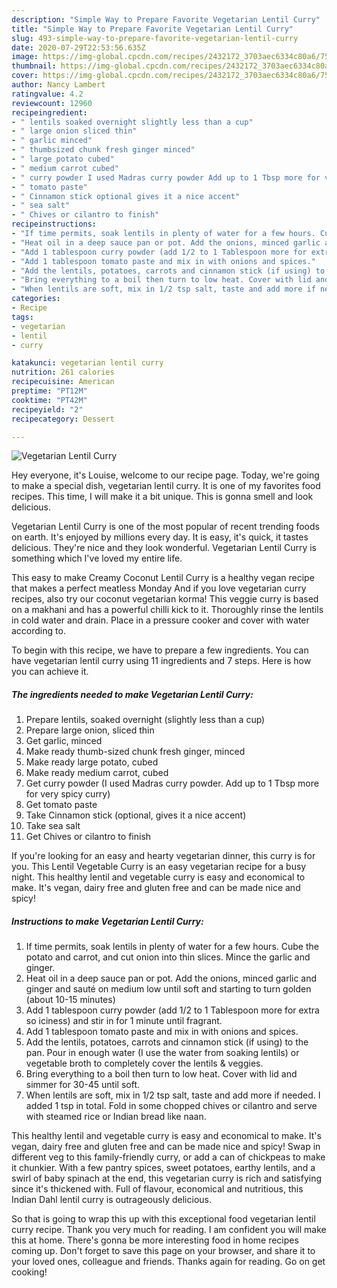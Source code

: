 ```yaml
---
description: "Simple Way to Prepare Favorite Vegetarian Lentil Curry"
title: "Simple Way to Prepare Favorite Vegetarian Lentil Curry"
slug: 493-simple-way-to-prepare-favorite-vegetarian-lentil-curry
date: 2020-07-29T22:53:56.635Z
image: https://img-global.cpcdn.com/recipes/2432172_3703aec6334c80a6/751x532cq70/vegetarian-lentil-curry-recipe-main-photo.jpg
thumbnail: https://img-global.cpcdn.com/recipes/2432172_3703aec6334c80a6/751x532cq70/vegetarian-lentil-curry-recipe-main-photo.jpg
cover: https://img-global.cpcdn.com/recipes/2432172_3703aec6334c80a6/751x532cq70/vegetarian-lentil-curry-recipe-main-photo.jpg
author: Nancy Lambert
ratingvalue: 4.2
reviewcount: 12960
recipeingredient:
- " lentils soaked overnight slightly less than a cup"
- " large onion sliced thin"
- " garlic minced"
- " thumbsized chunk fresh ginger minced"
- " large potato cubed"
- " medium carrot cubed"
- " curry powder I used Madras curry powder Add up to 1 Tbsp more for very spicy curry"
- " tomato paste"
- " Cinnamon stick optional gives it a nice accent"
- " sea salt"
- " Chives or cilantro to finish"
recipeinstructions:
- "If time permits, soak lentils in plenty of water for a few hours. Cube the potato and carrot, and cut onion into thin slices. Mince the garlic and ginger."
- "Heat oil in a deep sauce pan or pot. Add the onions, minced garlic and ginger and sauté on medium low until soft and starting to turn golden (about 10-15 minutes)"
- "Add 1 tablespoon curry powder (add 1/2 to 1 Tablespoon more for extra so iciness) and stir in for 1 minute until fragrant."
- "Add 1 tablespoon tomato paste and mix in with onions and spices."
- "Add the lentils, potatoes, carrots and cinnamon stick (if using) to the pan. Pour in enough water (I use the water from soaking lentils) or vegetable broth to completely cover the lentils &amp; veggies."
- "Bring everything to a boil then turn to low heat. Cover with lid and simmer for 30-45 until soft."
- "When lentils are soft, mix in 1/2 tsp salt, taste and add more if needed. I added 1 tsp in total. Fold in some chopped chives or cilantro and serve with steamed rice or Indian bread like naan."
categories:
- Recipe
tags:
- vegetarian
- lentil
- curry

katakunci: vegetarian lentil curry 
nutrition: 261 calories
recipecuisine: American
preptime: "PT12M"
cooktime: "PT42M"
recipeyield: "2"
recipecategory: Dessert

---
```



![Vegetarian Lentil Curry](https://img-global.cpcdn.com/recipes/2432172_3703aec6334c80a6/751x532cq70/vegetarian-lentil-curry-recipe-main-photo.jpg)

Hey everyone, it's Louise, welcome to our recipe page. Today, we're going to make a special dish, vegetarian lentil curry. It is one of my favorites food recipes. This time, I will make it a bit unique. This is gonna smell and look delicious.

Vegetarian Lentil Curry is one of the most popular of recent trending foods on earth. It's enjoyed by millions every day. It is easy, it's quick, it tastes delicious. They're nice and they look wonderful. Vegetarian Lentil Curry is something which I've loved my entire life.

This easy to make Creamy Coconut Lentil Curry is a healthy vegan recipe that makes a perfect meatless Monday And if you love vegetarian curry recipes, also try our coconut vegetarian korma! This veggie curry is based on a makhani and has a powerful chilli kick to it. Thoroughly rinse the lentils in cold water and drain. Place in a pressure cooker and cover with water according to.


To begin with this recipe, we have to prepare a few ingredients. You can have vegetarian lentil curry using 11 ingredients and 7 steps. Here is how you can achieve it.

<!--inarticleads1-->

##### The ingredients needed to make Vegetarian Lentil Curry:

1. Prepare  lentils, soaked overnight (slightly less than a cup)
1. Prepare  large onion, sliced thin
1. Get  garlic, minced
1. Make ready  thumb-sized chunk fresh ginger, minced
1. Make ready  large potato, cubed
1. Make ready  medium carrot, cubed
1. Get  curry powder (I used Madras curry powder. Add up to 1 Tbsp more for very spicy curry)
1. Get  tomato paste
1. Take  Cinnamon stick (optional, gives it a nice accent)
1. Take  sea salt
1. Get  Chives or cilantro to finish


If you&#39;re looking for an easy and hearty vegetarian dinner, this curry is for you. This Lentil Vegetable Curry is an easy vegetarian recipe for a busy night. This healthy lentil and vegetable curry is easy and economical to make. It&#39;s vegan, dairy free and gluten free and can be made nice and spicy! 

<!--inarticleads2-->

##### Instructions to make Vegetarian Lentil Curry:

1. If time permits, soak lentils in plenty of water for a few hours. Cube the potato and carrot, and cut onion into thin slices. Mince the garlic and ginger.
1. Heat oil in a deep sauce pan or pot. Add the onions, minced garlic and ginger and sauté on medium low until soft and starting to turn golden (about 10-15 minutes)
1. Add 1 tablespoon curry powder (add 1/2 to 1 Tablespoon more for extra so iciness) and stir in for 1 minute until fragrant.
1. Add 1 tablespoon tomato paste and mix in with onions and spices.
1. Add the lentils, potatoes, carrots and cinnamon stick (if using) to the pan. Pour in enough water (I use the water from soaking lentils) or vegetable broth to completely cover the lentils &amp; veggies.
1. Bring everything to a boil then turn to low heat. Cover with lid and simmer for 30-45 until soft.
1. When lentils are soft, mix in 1/2 tsp salt, taste and add more if needed. I added 1 tsp in total. Fold in some chopped chives or cilantro and serve with steamed rice or Indian bread like naan.


This healthy lentil and vegetable curry is easy and economical to make. It&#39;s vegan, dairy free and gluten free and can be made nice and spicy! Swap in different veg to this family-friendly curry, or add a can of chickpeas to make it chunkier. With a few pantry spices, sweet potatoes, earthy lentils, and a swirl of baby spinach at the end, this vegetarian curry is rich and satisfying since it&#39;s thickened with. Full of flavour, economical and nutritious, this Indian Dahl lentil curry is outrageously delicious. 

So that is going to wrap this up with this exceptional food vegetarian lentil curry recipe. Thank you very much for reading. I am confident you will make this at home. There's gonna be more interesting food in home recipes coming up. Don't forget to save this page on your browser, and share it to your loved ones, colleague and friends. Thanks again for reading. Go on get cooking!
